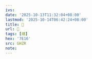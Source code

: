 ```yaml
---
ivs:
date: '2025-10-13T11:32:04+08:00'
lastmod: '2025-10-14T06:42:24+08:00'
title: 󰫦
url: 󰫦
tags: [縖]
hex: '7E16'
src: GHZR
note:
---
```

